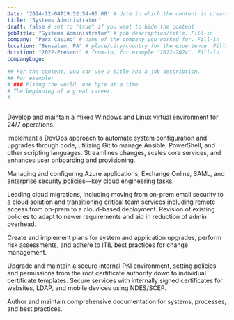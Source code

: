 ```yaml
---
date: '2024-12-04T19:52:54-05:00' # date in which the content is created - defaults to "today"
title: 'Systems Administrator'
draft: false # set to "true" if you want to hide the content 
jobTitle: "Systems Administrator" # job description/title. Fill-in
company: "Parx Casino" # name of the company you worked for. Fill-in
location: "Bensalem, PA" # place/city/country for the experience. Fill-in.
duration: "2022-Present" # from-to, for example "2022-2024". Fill-in.
companyLogo:

## For the content, you can use a title and a job description.
## For example:
# ### Fixing the world, one byte at a time
# The beginning of a great career. 
# 
---
```

Develop and maintain a mixed Windows and Linux virtual environment for 24/7 operations.

Implement a DevOps approach to automate system configuration and upgrades through code, utilizing Git to manage Ansible, PowerShell, and other scripting languages. Streamlines changes, scales core services, and enhances user onboarding and provisioning.

Managing and configuring Azure applications, Exchange Online, SAML, and enterprise security policies—key cloud engineering tasks.

Leading cloud migrations, including moving from on-prem email security to a cloud solution and transitioning critical team services including remote access from on-prem to a cloud-based deployment. Revision of existing policies to adapt to newer requirements and aid in reduction of admin overhead.

Create and implement plans for system and application upgrades, perform risk assessments, and adhere to ITIL best practices for change management.

Upgrade and maintain a secure internal PKI environment, setting policies and permissions from the root certificate authority down to individual certificate templates. Secure services with internally signed certificates for websites, LDAP, and mobile devices using NDES/SCEP.

Author and maintain comprehensive documentation for systems, processes, and best practices.
